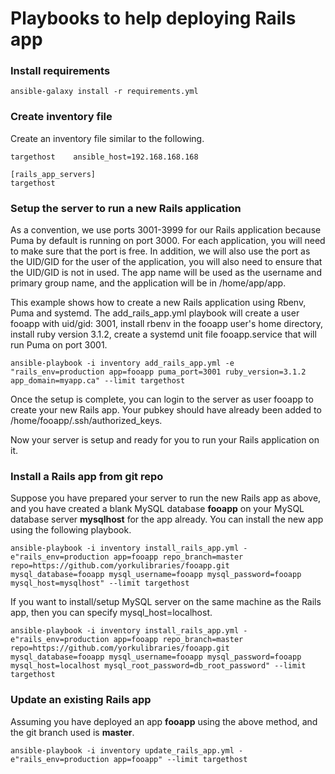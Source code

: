 # Playbooks to help deploying Rails app

### Install requirements

```
ansible-galaxy install -r requirements.yml
```

### Create inventory file

Create an inventory file similar to the following.

```
targethost    ansible_host=192.168.168.168

[rails_app_servers]
targethost
```

### Setup the server to run a new Rails application 
As a convention, we use ports 3001-3999 for our Rails application because Puma by default is running on port 3000. For each application, you will need to make sure that the port is free. In addition, we will also use the port as the UID/GID for the user of the application, you will also need to ensure that the UID/GID is not in used. The app name will be used as the username and primary group name, and the application will be in /home/app/app.

This example shows how to create a new Rails application using Rbenv, Puma and systemd.
The add_rails_app.yml playbook will create a user fooapp with uid/gid: 3001, install rbenv in the fooapp user's home directory, install ruby version 3.1.2, create a systemd unit file fooapp.service that will run Puma on port 3001.

```
ansible-playbook -i inventory add_rails_app.yml -e "rails_env=production app=fooapp puma_port=3001 ruby_version=3.1.2 app_domain=myapp.ca" --limit targethost
```

Once the setup is complete, you can login to the server as user fooapp to create your new Rails app. Your pubkey should have already been added to /home/fooapp/.ssh/authorized_keys.

Now your server is setup and ready for you to run your Rails application on it.

### Install a Rails app from git repo

Suppose you have prepared your server to run the new Rails app as above, and you have created a blank MySQL database **fooapp** on your MySQL database server **mysqlhost** for the app already. You can install the new app using the following playbook.

```
ansible-playbook -i inventory install_rails_app.yml -e"rails_env=production app=fooapp repo_branch=master repo=https://github.com/yorkulibraries/fooapp.git mysql_database=fooapp mysql_username=fooapp mysql_password=fooapp mysql_host=mysqlhost" --limit targethost
```

If you want to install/setup MySQL server on the same machine as the Rails app, then you can specify mysql_host=localhost.
```
ansible-playbook -i inventory install_rails_app.yml -e"rails_env=production app=fooapp repo_branch=master repo=https://github.com/yorkulibraries/fooapp.git mysql_database=fooapp mysql_username=fooapp mysql_password=fooapp mysql_host=localhost mysql_root_password=db_root_password" --limit targethost
```


### Update an existing Rails app 
Assuming you have deployed an app **fooapp** using the above method, and the git branch used is **master**.

```
ansible-playbook -i inventory update_rails_app.yml -e"rails_env=production app=fooapp" --limit targethost
```
